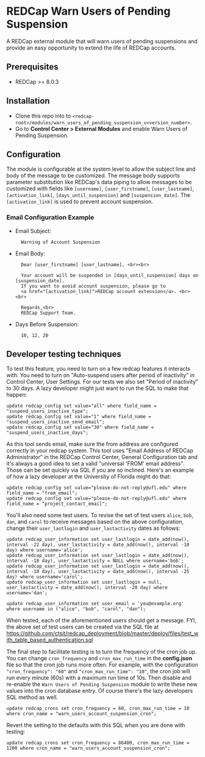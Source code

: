 # REDCap Warn Users of Pending Suspension

A REDCap external module that will warn users of pending suspensions and provide an easy opportunity to extend the life of REDCap accounts.

## Prerequisites
- REDCap >= 8.0.3

## Installation
- Clone this repo into to `<redcap-root>/modules/warn_users_of_pending_suspension_v<version_number>`.
- Go to **Control Center > External Modules** and enable Warn Users of Pending Suspension.

## Configuration

The module is configurable at the system level to allow the subject line and body of the message to be customized. The message body supports parameter substitution like REDCap's data piping to allow messages to be customized with fields like `[username]`, `[user_firstname]`, `[user_lastname]`, `[activation_link]`, `[days_until_suspension]` and `[suspension_date]`. The `[activation_link]` is used to prevent account suspension.

### Email Configuration Example

- Email Subject:

        Warning of Account Suspension

- Email Body:

        Dear [user_firstname] [user_lastname], <br><br>

        Your account will be suspended in [days_until_suspension] days on [suspension_date].
        If you want to avoid account suspension, please go to
        <a href="[activation_link]">REDCap account extension</a>. <br><br>

        Regards,<br>
        REDCap Support Team.

- Days Before Suspension:

        10, 12, 20

## Developer testing techniques

To test this feature, you need to turn on a few redcap features it interacts with.  You need to turn on "Auto-suspend users after period of inactivity" in Control Center, User Settings.  For our tests we also set "Period of inactivity" to 30 days.  A lazy developer might just want to run the SQL to make that happen:

    update redcap_config set value="all" where field_name = "suspend_users_inactive_type";
    update redcap_config set value="1" where field_name = "suspend_users_inactive_send_email";
    update redcap_config set value="30" where field_name = "suspend_users_inactive_days";

As this tool sends email, make sure the from address are configured correctly in your redcap system. This tool uses "Email Address of REDCap Administrator" in the REDCap Control Center, General Configuration tab and it's always a good idea to set a valid "universal 'FROM' email address".  Those can be set quickly via SQL if you are so inclined. Here's an example of how a lazy developer at the University of Florida might do that:

    update redcap_config set value="please-do-not-reply@ufl.edu" where field_name = "from_email";
    update redcap_config set value="please-do-not-reply@ufl.edu" where field_name = "project_contact_email";

You'll also need some test users.  To revise the set of test users `alice`, `bob`, `dan`, and `carol` to receive messages based on the above configuration, change their `user_lastlogin` and `user_lastactivity` dates as follows:

    update redcap_user_information set user_lastlogin = date_add(now(), interval -22 day), user_lastactivity = date_add(now(), interval -10 day) where username='alice';
    update redcap_user_information set user_lastlogin = date_add(now(), interval -18 day), user_lastactivity = NULL where username='bob';
    update redcap_user_information set user_lastlogin = date_add(now(), interval -10 day), user_lastactivity = date_add(now(), interval -25 day) where username='carol';
    update redcap_user_information set user_lastlogin = null, user_lastactivity = date_add(now(), interval -20 day) where username='dan';

    update redcap_user_information set user_email = 'you@example.org' where username in ("alice", "bob", "carol", "dan");

When tested, each of the aforementioned users should get a message. FYI, the above set of test users can be created via the SQL file at https://github.com/ctsit/redcap_deployment/blob/master/deploy/files/test_with_table_based_authentication.sql

The final step to facilitate testing is to turn the frequency of the cron job up.  You can change `cron_frequency` and `cron_max_run_time` in the **config.json** file so that the cron job runs more often. For example, with the configuration `"cron_frequency": "60"` and `"cron_max_run_time": "10"`, the cron job will run every minute (60s) with a maximum run time of 10s. Then disable and re-enable the `Warn Users of Pending Suspension` module to write these new values into the cron database entry. Of course there's the lazy developers SQL method as well.

    update redcap_crons set cron_frequency = 60, cron_max_run_time = 10 where cron_name = "warn_users_account_suspension_cron";

Revert the setting to the defaults with this SQL when you are done with testing:

    update redcap_crons set cron_frequency = 86400, cron_max_run_time = 1200 where cron_name = "warn_users_account_suspension_cron";
